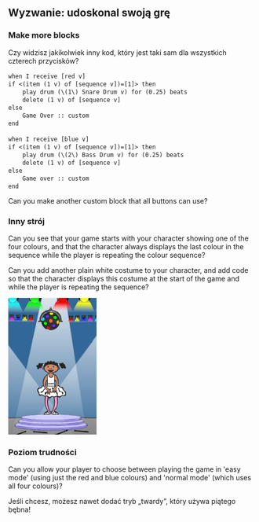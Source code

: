 ## Wyzwanie: udoskonal swoją grę

### Make more blocks

Czy widzisz jakikolwiek inny kod, który jest taki sam dla wszystkich czterech przycisków?

```blocks3
when I receive [red v]
if <(item (1 v) of [sequence v])=[1]> then
    play drum (\(1\) Snare Drum v) for (0.25) beats
    delete (1 v) of [sequence v]
else
    Game Over :: custom
end

when I receive [blue v]
if <(item (1 v) of [sequence v])=[1]> then
    play drum (\(2\) Bass Drum v) for (0.25) beats
    delete (1 v) of [sequence v]
else
    Game over :: custom
end
```

Can you make another custom block that all buttons can use?

### Inny strój

Can you see that your game starts with your character showing one of the four colours, and that the character always displays the last colour in the sequence while the player is repeating the colour sequence?

Can you add another plain white costume to your character, and add code so that the character displays this costume at the start of the game and while the player is repeating the sequence?

![zrzut ekranu](images/colour-white.png)

### Poziom trudności

Can you allow your player to choose between playing the game in 'easy mode' (using just the red and blue colours) and 'normal mode' (which uses all four colours)?

Jeśli chcesz, możesz nawet dodać tryb „twardy”, który używa piątego bębna!